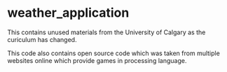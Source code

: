 # weather_application

This contains unused materials from the University of Calgary as the curiculum has changed.

This code also contains open source code which was taken from multiple websites online which provide games in processing language.
